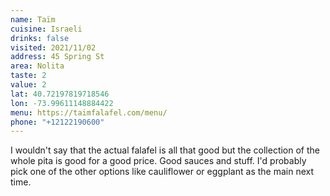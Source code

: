 ```yaml
---
name: Taïm
cuisine: Israeli
drinks: false
visited: 2021/11/02
address: 45 Spring St
area: Nolita
taste: 2
value: 2
lat: 40.72197819718546
lon: -73.99611148884422
menu: https://taimfalafel.com/menu/
phone: "+12122190600"
---
```


I wouldn't say that the actual falafel is all that good but the collection of the whole pita is good for a good price. Good sauces and stuff. I'd probably pick one of the other options like cauliflower or eggplant as the main next time.

